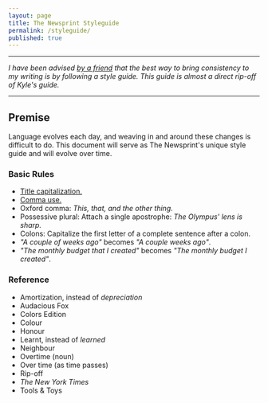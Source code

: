 ```yaml
---
layout: page
title: The Newsprint Styleguide
permalink: /styleguide/
published: true
---
```


---

*I have been advised [by a friend](http://audaciousfox.com/style-guide/) that the best way to bring consistency to my writing is by following a style guide. This guide is almost a direct rip-off of Kyle's guide.*

---

## Premise
Language evolves each day, and weaving in and around these changes is difficult to do. This document will serve as The Newsprint's unique style guide and will evolve over time.

### Basic Rules
- [Title capitalization.](http://titlecapitalization.com)
- [Comma use.](https://owl.english.purdue.edu/owl/owlprint/607/)
- Oxford comma: *This, that, and the other thing.*
- Possessive plural: Attach a single apostrophe: *The Olympus' lens is sharp.*
- Colons: Capitalize the first letter of a complete sentence after a colon.
- *"A couple of weeks ago"* becomes *"A couple weeks ago"*.
- *"The monthly budget that I created"* becomes *"The monthly budget I created"*.

### Reference
- Amortization, instead of *depreciation*
- Audacious Fox
- Colors Edition
- Colour
- Honour
- Learnt, instead of *learned*
- Neighbour
- Overtime (noun)
- Over time (as time passes)
- Rip-off
- *The New York Times*
- Tools & Toys
